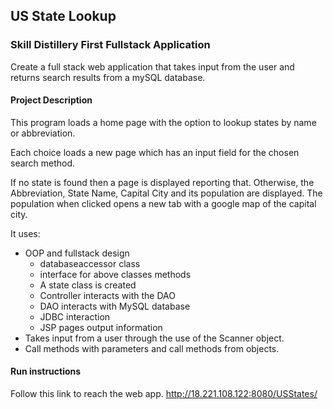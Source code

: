 ## US State Lookup

### Skill Distillery First Fullstack Application

Create a full stack web application that takes input from the user and returns search results from a mySQL database.

#### Project Description
This program loads a home page with the option to lookup states by name or abbreviation.

Each choice loads a new page which has an input field for the chosen search method.

If no state is found then a page is displayed reporting that. Otherwise, the Abbreviation, State Name, Capital City and its population are displayed. The population when clicked opens a new tab with a google map of the capital city.


It uses: 
* OOP and fullstack design
	* databaseaccessor class
	* interface for above classes methods
	* A state class is created
	* Controller interacts with the DAO
	* DAO interacts with MySQL database
	* JDBC interaction 
	* JSP pages output information
* Takes input from a user through the use of the Scanner object.
* Call methods with parameters and call methods from objects.

#### Run instructions

Follow this link to reach the web app. http://18.221.108.122:8080/USStates/
